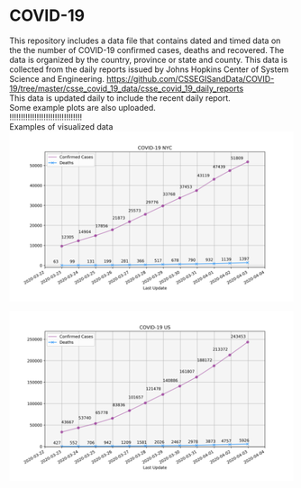 # COVID-19
This repository includes a data file that contains dated and timed data on the the number of COVID-19 confirmed cases, deaths and recovered. The data is organized by the country, province or state and county.  This data is collected from the daily reports issued by Johns Hopkins Center of System Science and Engineering.  https://github.com/CSSEGISandData/COVID-19/tree/master/csse_covid_19_data/csse_covid_19_daily_reports  
This data is updated daily to include the recent daily report.  
Some example plots are also uploaded.  
!!!!!!!!!!!!!!!!!!!!!!!!!!!!!!!!  
Examples of visualized data  
![](https://github.com/iba13001/COVID-19/blob/master/COVID-19%20NYC.jpg)

![](https://github.com/iba13001/COVID-19/blob/master/COVID-19%20US.jpg)
